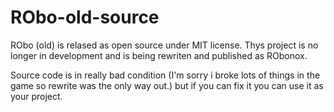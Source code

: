 # RObo-old-source
RObo (old) is relased as open source under MIT license.
Thys project is no longer in development and is being rewriten and published as RObonox.

Source code is in really bad condition (I'm sorry i broke lots of things in the game so rewrite was the only way out.) but if you can fix it you can use it as your project.
